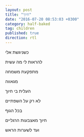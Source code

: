 ```yaml
---
layout: post
title: "חיוך"
date: "2016-07-20 08:53:03 +0300"
category: half-baked
tag: children
published: true
direction: rtl
---
```

כשניגשת אלי

להראות לי מה עשית

מתפקעת משמחה

מגאווה

העלית בי חיוך

לא רק על השפתיים

בכל הגוף

חיוך מאצבעות הרגליים

ועד לשערות הראש
